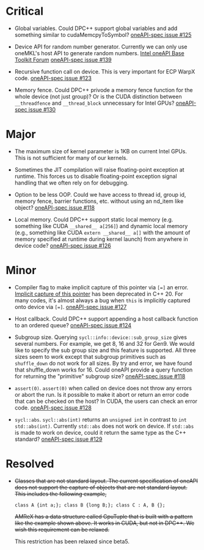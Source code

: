 
# Critical

* Global variables.  Could DPC++ support global variables and add
  something similar to cudaMemcpyToSymbol?
  [oneAPI-spec issue #125](https://github.com/oneapi-src/oneAPI-spec/issues/125)

* Device API for random number generator.  Currently we can only use
  oneMKL's host API to generate random numbers.
  [Intel oneAPI Base Toolkit Forum](https://software.intel.com/en-us/forums/intel-oneapi-base-toolkit/topic/856436)
  [oneAPI-spec issue #139](https://github.com/oneapi-src/oneAPI-spec/issues/139)

* Recursive function call on device.  This is very important for ECP
  WarpX code.
  [oneAPI-spec issue #123](https://github.com/oneapi-src/oneAPI-spec/issues/123)

* Memory fence.  Could DPC++ privode a memory fence function for the
  whole device (not just group)?  Or is the CUDA distinction between
  `__threadfence` and `__thread_block` unnecessary for Intel GPUs?
  [oneAPI-spec issue #130](https://github.com/oneapi-src/oneAPI-spec/issues/130)

# Major

* The maximum size of kernel parameter is 1KB on current Intel GPUs.
  This is not sufficient for many of our kernels.

* Sometimes the JIT compilation will raise floating-point exception at
  runtime.  This forces us to disable floating-point exception signal
  handling that we often rely on for debugging.

* Option to be less OOP.  Could we have access to thread id, group id,
  memory fence, barrier functions, etc. without using an nd_item like
  object?
  [oneAPI-spec issue #118](https://github.com/oneapi-src/oneAPI-spec/issues/118)

* Local memory.  Could DPC++ support static local memory
  (e.g. something like CUDA `__shared__ a[256]`) and dynamic local
  memory (e.g., something like CUDA `extern __shared__ a[]` with the
  amount of memory specified at runtime during kernel launch) from
  anywhere in device code?
  [oneAPI-spec issue #126](https://github.com/oneapi-src/oneAPI-spec/issues/126)

# Minor

* Compiler flag to make implicit capture of this pointer via `[=]` an
  error.  [Implicit capture of this pointer](http://eel.is/c++draft/depr#capture.this)
  has been deprecated in C++ 20.  For many codes, it's almost always a
  bug when `this` is implicitly captured onto device via `[=]`.
  [oneAPI-spec issue #127](https://github.com/oneapi-src/oneAPI-spec/issues/127)

* Host callback.  Could DPC++ support appending a host callback
  function to an ordered queue?
  [oneAPI-spec issue #124](https://github.com/oneapi-src/oneAPI-spec/issues/124)

* Subgroup size.  Querying `sycl::info::device::sub_group_size` gives
  several numbers.  For example, we get 8, 16 and 32 for Gen9.  We
  would like to specify the sub group size and this feature is
  supported.  All three sizes seem to work except that subgroup
  primitives such as `shuffle_down` do not work for all sizes.  By try
  and error, we have found that shuffle_down works for 16.  Could
  oneAPI provide a query function for returning the "primitive"
  subgroup size?
  [oneAPI-spec issue #118](https://github.com/oneapi-src/oneAPI-spec/issues/118)

* `assert(0)`. `assert(0)` when called on device does not throw any
  errors or abort the run.  Is it possible to make it abort or return
  an error code that can be checked on the host?  In CUDA, the users
  can check an error code.
  [oneAPI-spec issue #128](https://github.com/oneapi-src/oneAPI-spec/issues/128)

* `sycl::abs`. `sycl::abs(int)` returns an `unsigned int` in contrast to
  `int std::abs(int)`.  Currently `std::abs` does not work on device.  If
  `std::abs` is made to work on device, could it return the same type
  as the C++ standard?
  [oneAPI-spec issue #129](https://github.com/oneapi-src/oneAPI-spec/issues/129)

# Resolved

* ~~Classes that are not standard layout.  The current specification of
  oneAPI does not support the capture of objects that are not standard
  layout.  This includes the following example,~~

  ```
  class A {int a;}; class B {long B;}; class C : A, B {};
  ```

  ~~AMReX has a data structure called GpuTuple that is built with a
  pattern like the example shown above.  It works in CUDA, but not in
  DPC++.  We wish this requirement can be relaxed.~~

  This restriction has been relaxed since beta5.

